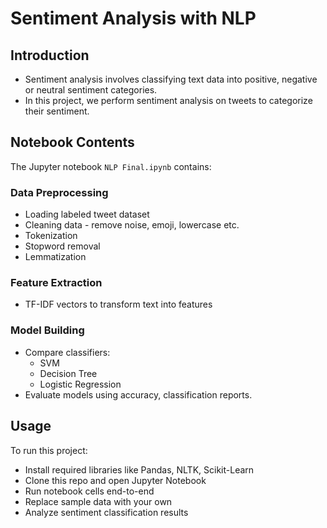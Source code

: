 
# Sentiment Analysis with NLP

## Introduction

- Sentiment analysis involves classifying text data into positive, negative or neutral sentiment categories. 
- In this project, we perform sentiment analysis on tweets to categorize their sentiment.

## Notebook Contents

The Jupyter notebook `NLP Final.ipynb` contains:

### Data Preprocessing

- Loading labeled tweet dataset 
- Cleaning data - remove noise, emoji, lowercase etc.
- Tokenization
- Stopword removal
- Lemmatization

### Feature Extraction  

- TF-IDF vectors to transform text into features

### Model Building

- Compare classifiers:
  - SVM
  - Decision Tree
  - Logistic Regression
- Evaluate models using accuracy, classification reports.

## Usage

To run this project:

- Install required libraries like Pandas, NLTK, Scikit-Learn
- Clone this repo and open Jupyter Notebook
- Run notebook cells end-to-end
- Replace sample data with your own
- Analyze sentiment classification results



